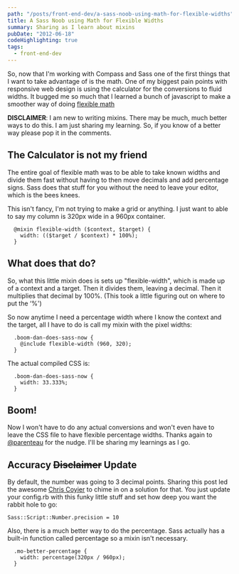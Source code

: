 ```yaml
---
path: "/posts/front-end-dev/a-sass-noob-using-math-for-flexible-widths"
title: A Sass Noob using Math for Flexible Widths
summary: Sharing as I learn about mixins
pubDate: "2012-06-18"
codeHighlighting: true
tags:
  - front-end-dev
---
```


So, now that I'm working with Compass and Sass one of the first things that I want to take advantage of is the math. One of my biggest pain points with responsive web design is using the calculator for the conversions to fluid widths. It bugged me so much that I learned a bunch of javascript to make a smoother way of doing [flexible math](http://responsv.com/flexible-math)

**DISCLAIMER**: I am new to writing mixins. There may be much, much better ways to do this. I am just sharing my learning. So, if you know of a better way please pop it in the comments.

## The Calculator is not my friend

The entire goal of flexible math was to be able to take known widths and divide them fast without having to then move decimals and add percentage signs. Sass does that stuff for you without the need to leave your editor, which is the bees knees.

This isn't fancy, I'm not trying to make a grid or anything. I just want to able to say my column is 320px wide in a 960px container.

```
  @mixin flexible-width ($context, $target) {
    width: (($target / $context) * 100%);
  }
```

## What does that do?

So, what this little mixin does is sets up "flexible-width", which is made up of a context and a target. Then it divides them, leaving a decimal. Then it multiplies that decimal by 100%. (This took a little figuring out on where to put the ‘%')

So now anytime I need a percentage width where I know the context and the target, all I have to do is call my mixin with the pixel widths:

```
  .boom-dan-does-sass-now {
    @include flexible-width (960, 320);
  }
```

The actual compiled CSS is:

```
  .boom-dan-does-sass-now {
    width: 33.333%;
  }
```

## Boom!

Now I won't have to do any actual conversions and won't even have to leave the CSS file to have flexible percentage widths. Thanks again to [@parenteau](http://twitter.com/parenteau) for the nudge. I'll be sharing my learnings as I go.

## Accuracy <strike>Disclaimer</strike> Update

By default, the number was going to 3 decimal points. Sharing this post led the awesome [Chris Coyier](http://twitter.com/chriscoyier) to chime in on a solution for that. You just update your config.rb with this funky little stuff and set how deep you want the rabbit hole to go:

`Sass::Script::Number.precision = 10`

Also, there is a much better way to do the percentage. Sass actually has a built-in function called percentage so a mixin isn't necessary.

```
  .mo-better-percentage {
    width: percentage(320px / 960px);
  }
```
